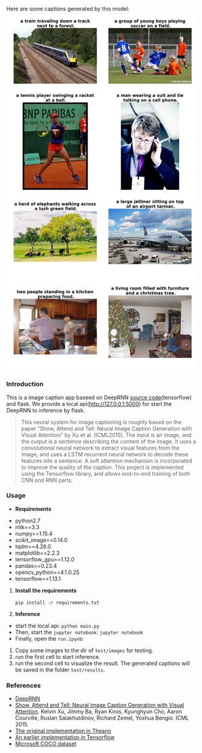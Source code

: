 
Here are some captions generated by this model:
![examples](examples/examples.jpg)

### Introduction
This is a image caption app baseed on DeepRNN [source code](https://github.com/DeepRNN/image_captioning)(tensorflow) and flask. We provide a local api(http://127.0.0.1:5000) for start the DeepRNN to inference by flask.

> This neural system for image captioning is roughly based on the paper "Show, Attend and Tell: Neural Image Caption Generation with Visual Attention" by Xu et al. (ICML2015). The input is an image, and the output is a sentence describing the content of the image. It uses a convolutional neural network to extract visual features from the image, and uses a LSTM recurrent neural network to decode these features into a sentence. A soft attention mechanism is incorporated to improve the quality of the caption. This project is implemented using the Tensorflow library, and allows end-to-end training of both CNN and RNN parts.

### Usage

* **Requirements**
- python2.7
- nltk==3.3
- numpy==1.15.4
- scikit_image==0.14.0
- tqdm==4.26.0
- matplotlib==2.2.3
- tensorflow_gpu==1.12.0
- pandas==0.23.4
- opencv_python==4.1.0.25
- tensorflow==1.13.1

1. **Install the requirements**

    `pip install -r requirements.txt`

2. **Inference**
* start the local api:
    `python main.py`
* Then, start the `jupyter notebook`:
    `jupyter notebook`
* Finally, open the `run.ipynb`:
1. Copy some images to the dir of `test/images` for testing.
2. run the first cell to start inference.
3. run the second cell to visualize the result.
The generated captions will be saved in the folder `test/results`.

### References
* [DeepRNN](https://github.com/DeepRNN/image_captioning)
* [Show, Attend and Tell: Neural Image Caption Generation with Visual Attention](https://arxiv.org/abs/1502.03044). Kelvin Xu, Jimmy Ba, Ryan Kiros, Kyunghyun Cho, Aaron Courville, Ruslan Salakhutdinov, Richard Zemel, Yoshua Bengio. ICML 2015.
* [The original implementation in Theano](https://github.com/kelvinxu/arctic-captions)
* [An earlier implementation in Tensorflow](https://github.com/jazzsaxmafia/show_attend_and_tell.tensorflow)
* [Microsoft COCO dataset](http://mscoco.org/)
